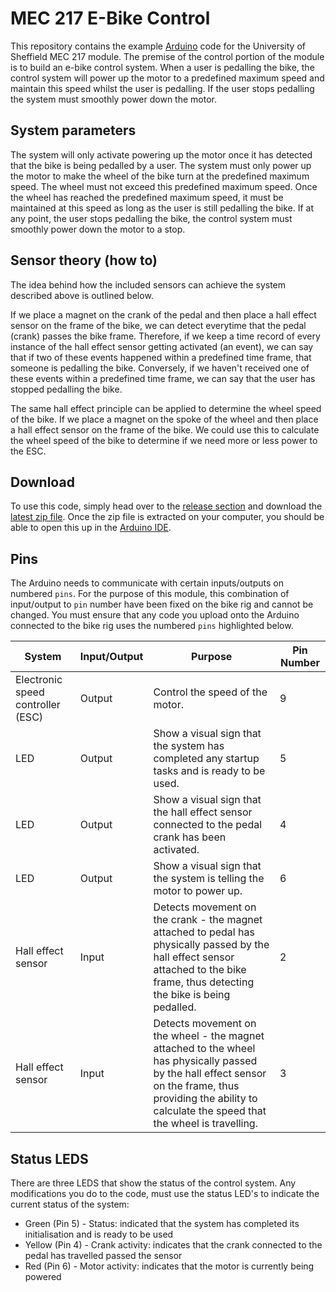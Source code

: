 # MEC 217 E-Bike Control
This repository contains the example [Arduino](https://www.arduino.cc/) code for the University of Sheffield MEC 217 module. The premise of the control portion of the module is to build an e-bike control system. When a user is pedalling the bike, the control system will power up the motor to a predefined maximum speed and maintain this speed whilst the user is pedalling. If the user stops pedalling the system must smoothly power down the motor.

## System parameters
The system will only activate powering up the motor once it has detected that the bike is being pedalled by a user. The system must only power up the motor to make the wheel of the bike turn at the predefined maximum speed. The wheel must not exceed this predefined maximum speed. Once the wheel has reached the predefined maximum speed, it must be maintained at this speed as long as the user is still pedalling the bike. If at any point, the user stops pedalling the bike, the control system must smoothly power down the motor to a stop.

## Sensor theory (how to)
The idea behind how the included sensors can achieve the system described above is outlined below.

If we place a magnet on the crank of the pedal and then place a hall effect sensor on the frame of the bike, we can detect everytime that the pedal (crank) passes the bike frame. Therefore, if we keep a time record of every instance of the hall effect sensor getting activated (an event), we can say that if two of these events happened within a predefined time frame, that someone is pedalling the bike. Conversely, if we haven't received one of these events within a predefined time frame, we can say that the user has stopped pedalling the bike.

The same hall effect principle can be applied to determine the wheel speed of the bike. If we place a magnet on the spoke of the wheel and then place a hall effect sensor on the frame of the bike. We could use this to calculate the wheel speed of the bike to determine if we need more or less power to the ESC.

## Download
To use this code, simply head over to the [release section](https://github.com/dsbrennan/mec217-bike-control/releases) and download the [latest zip file](https://github.com/dsbrennan/mec217-bike-control/releases/latest/download/mec217-bike-control.zip). Once the zip file is extracted on your computer, you should be able to open this up in the [Arduino IDE](https://www.arduino.cc/en/software).

## Pins
The Arduino needs to communicate with certain inputs/outputs on numbered `pins`. For the purpose of this module, this combination of input/output to `pin` number have been fixed on the bike rig and cannot be changed. You must ensure that any code you upload onto the Arduino connected to the bike rig uses the numbered `pins` highlighted below.

| System | Input/Output | Purpose | Pin Number |
| --- | --- | --- | --- |
| Electronic speed controller (ESC) | Output | Control the speed of the motor. | 9 |
| LED | Output | Show a visual sign that the system has completed any startup tasks and is ready to be used. | 5 |
| LED | Output | Show a visual sign that the hall effect sensor connected to the pedal crank has been activated. | 4 |
| LED | Output | Show a visual sign that the system is telling the motor to power up. | 6 |
| Hall effect sensor | Input | Detects movement on the crank - the magnet attached to pedal has physically passed by the hall effect sensor attached to the bike frame, thus detecting the bike is being pedalled. | 2 |
| Hall effect sensor | Input | Detects movement on the wheel - the magnet attached to the wheel has physically passed by the hall effect sensor on the frame, thus providing the ability to calculate the speed that the wheel is travelling. | 3 |


## Status LEDS
There are three LEDS that show the status of the control system. Any modifications you do to the code, must use the status LED's to indicate the current status of the system:
- Green (Pin 5) - Status: indicated that the system has completed its initialisation and is ready to be used
- Yellow (Pin 4) - Crank activity: indicates that the crank connected to the pedal has travelled passed the sensor
- Red (Pin 6) - Motor activity: indicates that the motor is currently being powered
